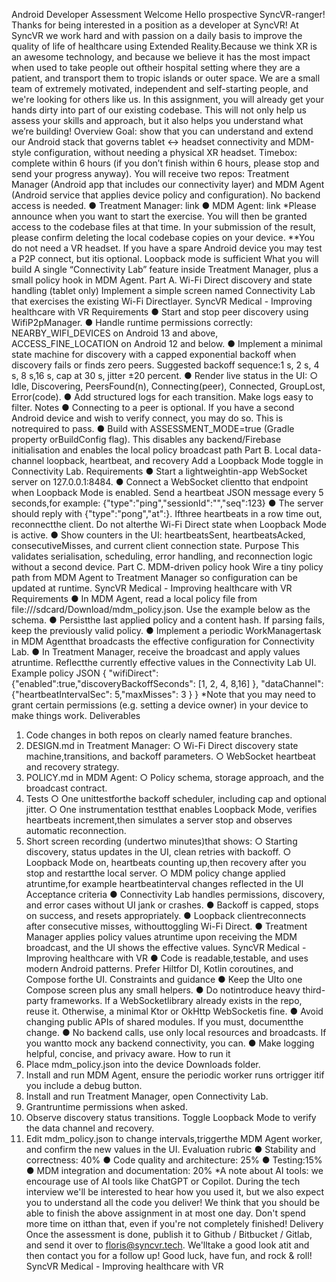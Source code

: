 Android Developer Assessment
Welcome
Hello prospective SyncVR-ranger! Thanks for being interested in a position as a developer at
SyncVR! At SyncVR we work hard and with passion on a daily basis to improve the quality of life of
healthcare using Extended Reality.Because we think XR is an awesome technology, and because we
believe it has the most impact when used to take people out oftheir hospital setting where they are
a patient, and transport them to tropic islands or outer space. We are a small team of extremely
motivated, independent and self-starting people, and we're looking for others like us.
In this assignment, you will already get your hands dirty into part of our existing codebase. This will
not only help us assess your skills and approach, but it also helps you understand what we’re
building!
Overview
Goal: show that you can understand and extend our Android stack that governs tablet ↔ headset
connectivity and MDM-style configuration, without needing a physical XR headset.
Timebox: complete within 6 hours (if you don’t finish within 6 hours, please stop and send your
progress anyway).
You will receive two repos: Treatment Manager (Android app that includes our connectivity layer)
and MDM Agent (Android service that applies device policy and configuration). No backend access
is needed.
● Treatment Manager: link
● MDM Agent: link
*Please announce when you want to start the exercise. You will then be granted access to the
codebase files at that time. In your submission of the result, please confirm deleting the local
codebase copies on your device.
**You do not need a VR headset. If you have a spare Android device you may test a P2P connect, but
itis optional. Loopback mode is sufficient
What you will build
A single “Connectivity Lab” feature inside Treatment Manager, plus a small policy hook in MDM
Agent.
Part A. Wi-Fi Direct discovery and state handling (tablet only)
Implement a simple screen named Connectivity Lab that exercises the existing Wi-Fi Directlayer.
SyncVR Medical - Improving healthcare with VR
Requirements
● Start and stop peer discovery using WifiP2pManager.
● Handle runtime permissions correctly: NEARBY_WIFI_DEVICES on Android 13 and above,
ACCESS_FINE_LOCATION on Android 12 and below.
● Implement a minimal state machine for discovery with a capped exponential backoff when
discovery fails or finds zero peers. Suggested backoff sequence:1 s, 2 s, 4 s, 8 s,16 s, cap at
30 s, jitter ±20 percent.
● Render live status in the UI:
○ Idle, Discovering, PeersFound(n), Connecting(peer), Connected, GroupLost,
Error(code).
● Add structured logs for each transition. Make logs easy to filter.
Notes
● Connecting to a peer is optional. If you have a second Android device and wish to verify
connect, you may do so. This is notrequired to pass.
● Build with ASSESSMENT_MODE=true (Gradle property orBuildConfig flag). This disables any
backend/Firebase initialisation and enables the local policy broadcast path
Part B. Local data-channel loopback, heartbeat, and recovery
Add a Loopback Mode toggle in Connectivity Lab.
Requirements
● Start a lightweightin-app WebSocket server on 127.0.0.1:8484.
● Connect a WebSocket clientto that endpoint when Loopback Mode is enabled.
Send a heartbeat JSON message every 5 seconds,for example:
{"type":"ping","sessionId":"<uuid>","seq":123}
● The server should reply with {"type":"pong","at":<timestamp>}. Ifthree heartbeats in a row
time out, reconnectthe client. Do not alterthe Wi-Fi Direct state when Loopback Mode is
active.
● Show counters in the UI: heartbeatsSent, heartbeatsAcked, consecutiveMisses, and current
client connection state.
Purpose
This validates serialisation, scheduling, error handling, and reconnection logic without a second
device.
Part C. MDM-driven policy hook
Wire a tiny policy path from MDM Agent to Treatment Manager so configuration can be updated at
runtime.
SyncVR Medical - Improving healthcare with VR
Requirements
● In MDM Agent, read a local policy file from file:///sdcard/Download/mdm_policy.json. Use
the example below as the schema.
● Persistthe last applied policy and a content hash. If parsing fails, keep the previously valid
policy.
● Implement a periodic WorkManagertask in MDM Agentthat broadcasts the effective
configuration for Connectivity Lab.
● In Treatment Manager, receive the broadcast and apply values atruntime. Reflectthe
currently effective values in the Connectivity Lab UI.
Example policy JSON
{
"wifiDirect": {"enabled":true,"discoveryBackoffSeconds": [1, 2, 4, 8,16] },
"dataChannel": {"heartbeatIntervalSec": 5,"maxMisses": 3 }
}
*Note that you may need to grant certain permissions (e.g. setting a device owner) in your device to
make things work.
Deliverables
1. Code changes in both repos on clearly named feature branches.
2. DESIGN.md in Treatment Manager:
○ Wi-Fi Direct discovery state machine,transitions, and backoff parameters.
○ WebSocket heartbeat and recovery strategy.
3. POLICY.md in MDM Agent:
○ Policy schema, storage approach, and the broadcast contract.
4. Tests
○ One unittestforthe backoff scheduler, including cap and optional jitter.
○ One instrumentation testthat enables Loopback Mode, verifies heartbeats
increment,then simulates a server stop and observes automatic reconnection.
5. Short screen recording (undertwo minutes)that shows:
○ Starting discovery, status updates in the UI, clean retries with backoff.
○ Loopback Mode on, heartbeats counting up,then recovery after you stop and
restartthe local server.
○ MDM policy change applied atruntime,for example heartbeatinterval changes
reflected in the UI
Acceptance criteria
● Connectivity Lab handles permissions, discovery, and error cases without UI jank or crashes.
● Backoff is capped, stops on success, and resets appropriately.
● Loopback clientreconnects after consecutive misses, withouttoggling Wi-Fi Direct.
● Treatment Manager applies policy values atruntime upon receiving the MDM broadcast, and
the UI shows the effective values.
SyncVR Medical - Improving healthcare with VR
● Code is readable,testable, and uses modern Android patterns. Prefer Hiltfor DI, Kotlin
coroutines, and Compose forthe UI.
Constraints and guidance
● Keep the UIto one Compose screen plus any small helpers.
● Do notintroduce heavy third-party frameworks. If a WebSocketlibrary already exists in the
repo, reuse it. Otherwise, a minimal Ktor or OkHttp WebSocketis fine.
● Avoid changing public APIs of shared modules. If you must, documentthe change.
● No backend calls, use only local resources and broadcasts. If you wantto mock any backend
connectivity, you can.
● Make logging helpful, concise, and privacy aware.
How to run it
1. Place mdm_policy.json into the device Downloads folder.
2. Install and run MDM Agent, ensure the periodic worker runs ortrigger itif you include a
debug button.
3. Install and run Treatment Manager, open Connectivity Lab.
4. Grantruntime permissions when asked.
5. Observe discovery status transitions. Toggle Loopback Mode to verify the data channel and
recovery.
6. Edit mdm_policy.json to change intervals,triggerthe MDM Agent worker, and confirm the
new values in the UI.
Evaluation rubric
● Stability and correctness: 40%
● Code quality and architecture: 25%
● Testing:15%
● MDM integration and documentation: 20%
*A note about AI tools: we encourage use of AI tools like ChatGPT or Copilot. During the tech
interview we'll be interested to hear how you used it, but we also expect you to understand all the
code you deliver!
We think that you should be able to finish the above assignment in at most one day. Don't spend
more time on itthan that, even if you're not completely finished!
Delivery
Once the assessment is done, publish it to Github / Bitbucket / Gitlab, and send it over to
floris@syncvr.tech. We'lltake a good look atit and then contact you for a follow up!
Good luck, have fun, and rock & roll!
SyncVR Medical - Improving healthcare with VR